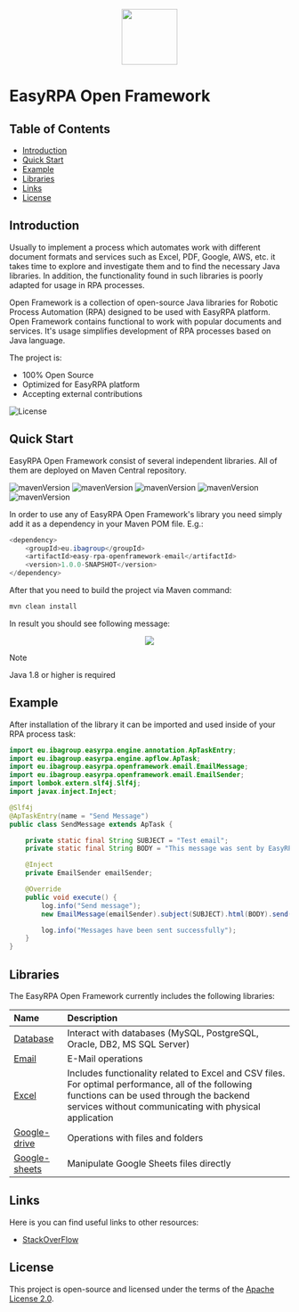 <p align="center">
  <img height="100px" src="https://i.postimg.cc/FKDhP2kT/Easy-RPA-Full-Logo.png">
</p>

# EasyRPA Open Framework

## Table of Contents
* [Introduction](#introduction)
* [Quick Start](#quick-start)
* [Example](#example)
* [Libraries](#libraries)
* [Links](#links)
* [License](#license)

## Introduction
Usually to implement a process which automates work with different document formats and services such as Excel, PDF, Google, AWS, etc. it takes time to explore and investigate them and to find the necessary Java libraries. In addition, the functionality found in such libraries is poorly adapted for usage in RPA processes.

Open Framework is a collection of open-source Java libraries for Robotic Process Automation (RPA) designed to be used with EasyRPA platform. 
Open Framework contains functional to work with popular documents and services. It's usage simplifies development of RPA processes based on Java language.

The project is:
- 100% Open Source
- Optimized for EasyRPA platform
- Accepting external contributions

![License](https://img.shields.io/github/license/easyrpa/openframework?color=blue)

## Quick Start

EasyRPA Open Framework consist of several independent libraries. All of them are deployed on Maven Central repository.

![mavenVersion](https://img.shields.io/maven-central/v/eu.ibagroup/database)
![mavenVersion](https://img.shields.io/maven-central/v/eu.ibagroup/easy-rpa-openframework-email)
![mavenVersion](https://img.shields.io/maven-central/v/eu.ibagroup/easy-rpa-openframework-excel)
![mavenVersion](https://img.shields.io/maven-central/v/eu.ibagroup/easy-rpa-openframework-google-drive)
![mavenVersion](https://img.shields.io/maven-central/v/eu.ibagroup/easy-rpa-openframework-google-sheets)

In order to use any of EasyRPA Open Framework's library you need simply add it as a dependency in your Maven POM file. 
E.g.:
```java
<dependency>
    <groupId>eu.ibagroup</groupId>
    <artifactId>easy-rpa-openframework-email</artifactId>
    <version>1.0.0-SNAPSHOT</version>
</dependency>
```

After that you need to build the project via Maven command:
```java
mvn clean install
```

In result  you should see following message:
<p align="center">
  <img src="https://i.postimg.cc/s2Dmc3w1/Screenshot-1.png">
</p>

Note

Java 1.8 or higher is required

## Example

After installation of the library it can be imported and used inside of your RPA process task:

```java
import eu.ibagroup.easyrpa.engine.annotation.ApTaskEntry;
import eu.ibagroup.easyrpa.engine.apflow.ApTask;
import eu.ibagroup.easyrpa.openframework.email.EmailMessage;
import eu.ibagroup.easyrpa.openframework.email.EmailSender;
import lombok.extern.slf4j.Slf4j;
import javax.inject.Inject;

@Slf4j
@ApTaskEntry(name = "Send Message")
public class SendMessage extends ApTask {

    private static final String SUBJECT = "Test email";
    private static final String BODY = "This message was sent by EasyRPA Bot";

    @Inject
    private EmailSender emailSender;

    @Override
    public void execute() {
        log.info("Send message");
        new EmailMessage(emailSender).subject(SUBJECT).html(BODY).send();

        log.info("Messages have been sent successfully");
    }
}

```

## Libraries
The EasyRPA Open Framework currently includes the following libraries:

| Name                                    | Description |
|:----------------------------------------|:---------------------------------------------------------------------------|
| [Database](packages/database)           | Interact with databases (MySQL, PostgreSQL, Oracle, DB2, MS SQL Server) |
| [Email](packages/email)                 | E-Mail operations |
| [Excel](packages/excel)                 | Includes functionality related to Excel and CSV files. For optimal performance, all of the following functions can be used through the backend services without communicating with physical application |
| [Google-drive](packages/google-drive)   | Operations with files and folders |
| [Google-sheets](packages/google-sheets) | Manipulate Google Sheets files directly |

## Links

Here is you can find useful links to other resources:

* [StackOverFlow](https://ru.stackoverflow.com/search?q=openframework)

## License
This project is open-source and licensed under the terms of the [Apache License 2.0](https://apache.org/licenses/LICENSE-2.0).
